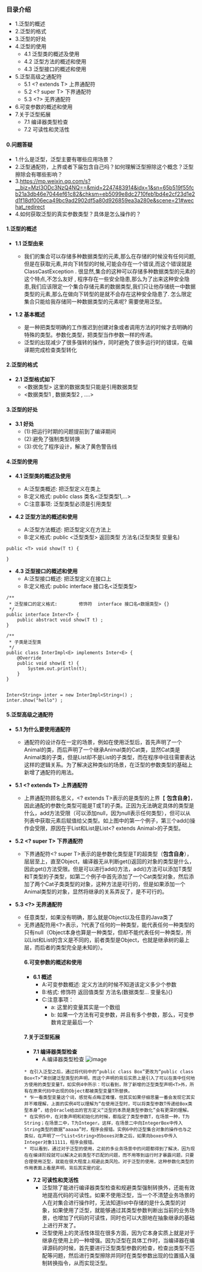 ### 目录介绍
- 1.泛型的概述
- 2.泛型的格式
- 3.泛型的好处
- 4.泛型的使用
	* 4.1 泛型类的概述及使用
	* 4.2 泛型方法的概述和使用
	* 4.3 泛型接口的概述和使用
- 5.泛型高级之通配符
    * 5.1 <? extends T> 上界通配符
    * 5.2 <? super T> 下界通配符
    * 5.3 <?> 无界通配符
- 6.可变参数的概述和使用
- 7.关于泛型拓展
    * 7.1 编译器类型检查
    * 7.2 可读性和灵活性


#### 0.问题答疑
- 1.什么是泛型，泛型主要有哪些应用场景？
- 2.泛型通配符，上界或者下届包含自己吗？如何理解泛型擦除这个概念？泛型擦除会有哪些影响？
- 3.https://mp.weixin.qq.com/s?__biz=MzI3ODc3NzQ4NQ==&mid=2247483914&idx=1&sn=65b519f55fcb21a3db46e7044ef61c82&chksm=eb5099e8dc2710feb1bd4e2cf23d1e2d1f18df006eca49bc9ad2902df5a80d926859ea3a280e&scene=21#wechat_redirect
- 4.如何获取泛型的真实参数类型？具体是怎么操作的？




#### 1.泛型的概述
- **1.1 泛型由来**
	* 我们的集合可以存储多种数据类型的元素,那么在存储的时候没有任何问题,但是在获取元素,并向下转型的时候,可能会存在一个错误,而这个错误就是ClassCastException . 很显然,集合的这种可以存储多种数据类型的元素的这个特点,不怎么友好 , 程序存在一些安全隐患,那么为了出来这种安全隐患,我们应该限定一个集合存储元素的数据类型,我们只让他存储统一中数据类型的元素,那么在做向下转型的是就不会存在这种安全隐患了. 怎么限定集合只能给我存储同一种数据类型的元素呢? 需要使用泛型。




- **1.2 基本概述**
	* 是一种把类型明确的工作推迟到创建对象或者调用方法的时候才去明确的特殊的类型。参数化类型，把类型当作参数一样的传递。
	* 泛型的出现减少了很多强转的操作，同时避免了很多运行时的错误，在编译期完成检查类型转化




#### 2.泛型的格式
- **2.1 泛型格式如下**
	* <数据类型>    这里的数据类型只能是引用数据类型
	* <数据类型1 , 数据类型2 , ....>




#### 3.泛型的好处
- **3.1 好处**
	* (1):把运行时期的问题提前到了编译期间
	* (2):避免了强制类型转换
	* (3):优化了程序设计，解决了黄色警告线



#### 4.泛型的使用
- **4.1 泛型类的概述及使用**
	* A:泛型类概述:        把泛型定义在类上
	* B:定义格式:           public class 类名<泛型类型1,…>
	* C:注意事项:           泛型类型必须是引用类型




- **4.2 泛型方法的概述和使用**
	* A:泛型方法概述:    把泛型定义在方法上
	* B:定义格式:           public <泛型类型> 返回类型 方法名(泛型类型 变量名)



```
public <T> void show(T t) {

}
```


- **4.3 泛型接口的概述和使用**
	* A:泛型接口概述:    把泛型定义在接口上
	* B:定义格式:        public interface 接口名<泛型类型>

```
/**
 * 泛型接口的定义格式:        修饰符  interface 接口名<数据类型> {}
 */
public interface Inter<T> {
    public abstract void show(T t) ;
}

/**
 * 子类是泛型类
 */
public class InterImpl<E> implements Inter<E> {
    @Override
    public void show(E t) {
        System.out.println(t);
    }
}


Inter<String> inter = new InterImpl<String>() ;
inter.show("hello") ;
```



#### 5.泛型高级之通配符
- **5.1 为什么要使用通配符**
	* 通配符的设计存在一定的场景，例如在使用泛型后，首先声明了一个Animal的类，而后声明了一个继承Animal类的Cat类，显然Cat类是Animal类的子类，但是List<Cat>却不是List<Animal>的子类型，而在程序中往往需要表达这样的逻辑关系。为了解决这种类似的场景，在泛型的参数类型的基础上新增了通配符的用法。



- **5.1 <? extends T> 上界通配符**
    - 上界通配符顾名思义，<? extends T>表示的是类型的上界【 **包含自身**】，因此通配的参数化类型可能是T或T的子类。正因为无法确定具体的类型是什么，add方法受限（可以添加null，因为null表示任何类型），但可以从列表中获取元素后赋值给父类型。如上图中的第一个例子，第三个add()操作会受限，原因在于List<Animal>和List<Cat>是List<? extends Animal>的子类型。



- **5.2 <? super T> 下界通配符**
    - 下界通配符<? super T>表示的是参数化类型是T的超类型（**包含自身**），层层至上，直至Object，编译器无从判断get()返回的对象的类型是什么，因此get()方法受限。但是可以进行add()方法，add()方法可以添加T类型和T类型的子类型，如第二个例子中首先添加了一个Cat类型对象，然后添加了两个Cat子类类型的对象，这种方法是可行的，但是如果添加一个Animal类型的对象，显然将继承的关系弄反了，是不可行的。



- **5.3 <?> 无界通配符**
    * 任意类型，如果没有明确，那么就是Object以及任意的Java类了
    * 无界通配符用<?>表示，?代表了任何的一种类型，能代表任何一种类型的只有null（Object本身也算是一种类型，但却不能代表任何一种类型，所以List<Object>和List<null>的含义是不同的，前者类型是Object，也就是继承树的最上层，而后者的类型完全是未知的）。


#### 6.可变参数的概述和使用
- **6.1 概述**
	* A:可变参数概述:          定义方法的时候不知道该定义多少个参数
	* B:格式:                       修饰符 返回值类型 方法名(数据类型…  变量名){}
    * C:注意事项：
		* a:    这里的变量其实是一个数组
		* b:    如果一个方法有可变参数，并且有多个参数，那么，可变参数肯定是最后一个



#### 7.关于泛型拓展
- **7.1 编译器类型检查**
    * A.编译器类型检查
![image](https://upload-images.jianshu.io/upload_images/4432347-b5e6e5cfa996fc1f.png?imageMogr2/auto-orient/strip%7CimageView2/2/w/1240)

```
* 在引入泛型之后，通过将代码中的“public class Box”更改为“public class Box<T>”来创建泛型类型的声明，而这个声明的背后实质上是引入了可以在类中任何地方使用的类型变量T。如实例4中所示：可以看到，除了新增的泛型类型声明<T>外，所有在原来代码中出现的Object都被类型变量T所替换。
* 乍一看类型变量这个词，感觉有点晦涩难懂，但其实如果仔细思量一番会发现它其实并不难理解，上面的实例4可以理解为“在使用泛型时，可以将类型参数T传递给Box类型本身”，结合Oracle给出的官方定义“泛型的本质是类型参数化”会有更深的理解。
* 在实例5中，在对象声明和初始化的时候，都指定了类型参数T，在场景一种，T为String；在场景二中，T为Integer。这样，在场景二中向IntegerBox中传入String类型的数据“aaaaa”时，程序会报错。实例6中的泛型集合对象的操作也与之类似，在声明了一个List<String>的boxes对象之后，如果向boxes中传入Integer对象11111，程序会报错。
* 可以看到，通过对于泛型的使用，之前的多业务场景中的问题都得到了解决，因为现在在编译阶段就可以解决之前类型不匹配的问题，而不用等到运行时才暴露问题，只要合理使用泛型，就能在很大程度上规避此类风险。对于泛型的使用，这种参数化类型的作用表面上看是声明，背后其实是约定。
```


- **7.2 可读性和灵活性**
    * 泛型除了能进行编译器类型检查和规避类型强制转换外，还能有效地提高代码的可读性。如果不使用泛型，当一个不清楚业务场景的人在对集合进行操作时，无法知道list中存储的是什么类型的对象，如果使用了泛型，就能够通过其类型参数判断出当前的业务场景，也增加了代码的可读性，同时也可以大胆地在抽象继承的基础上进行开发了。
    * 泛型使用上的灵活性体现在很多方面，因为它本身实质上就是对于继承在使用上的一种增强。因为泛型在具体工作时，当编译器在编译源码的时候，首先要进行泛型类型参数的检查，检查出类型不匹配等问题，然后进行类型擦除并同时在类型参数出现的位置插入强制转换指令，从而实现泛型。









